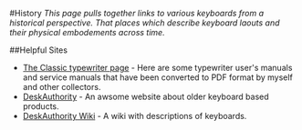 #History
_This page pulls together links to various keyboards from a historical perspective. That places which describe keyboard laouts and their physical embodements across time._

##Helpful Sites
* [The Classic typewriter page](http://site.xavier.edu/polt/typewriters/tw-manuals.html) - Here are some typewriter user's manuals and service manuals that have been converted to PDF format by myself and other collectors. 
* [DeskAuthority](http://deskthority.net/) - An awsome website about older keyboard based products.
* [DeskAuthority Wiki](http://deskthority.net/wiki/) - A wiki with descriptions of keyboards.
